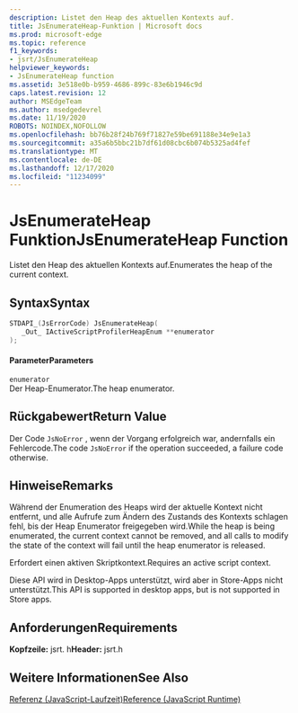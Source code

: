 ```yaml
---
description: Listet den Heap des aktuellen Kontexts auf.
title: JsEnumerateHeap-Funktion | Microsoft docs
ms.prod: microsoft-edge
ms.topic: reference
f1_keywords:
- jsrt/JsEnumerateHeap
helpviewer_keywords:
- JsEnumerateHeap function
ms.assetid: 3e518e0b-b959-4686-899c-83e6b1946c9d
caps.latest.revision: 12
author: MSEdgeTeam
ms.author: msedgedevrel
ms.date: 11/19/2020
ROBOTS: NOINDEX,NOFOLLOW
ms.openlocfilehash: bb76b28f24b769f71827e59be691188e34e9e1a3
ms.sourcegitcommit: a35a6b5bbc21b7df61d08cbc6b074b5325ad4fef
ms.translationtype: MT
ms.contentlocale: de-DE
ms.lasthandoff: 12/17/2020
ms.locfileid: "11234099"
---
```

# <span data-ttu-id="a3867-103">JsEnumerateHeap Funktion</span><span class="sxs-lookup"><span data-stu-id="a3867-103">JsEnumerateHeap Function</span></span>

<span data-ttu-id="a3867-104">Listet den Heap des aktuellen Kontexts auf.</span><span class="sxs-lookup"><span data-stu-id="a3867-104">Enumerates the heap of the current context.</span></span>  
  
## <span data-ttu-id="a3867-105">Syntax</span><span class="sxs-lookup"><span data-stu-id="a3867-105">Syntax</span></span>  
  
```cpp  
STDAPI_(JsErrorCode) JsEnumerateHeap(  
   _Out_ IActiveScriptProfilerHeapEnum **enumerator  
);  
```  
  
#### <span data-ttu-id="a3867-106">Parameter</span><span class="sxs-lookup"><span data-stu-id="a3867-106">Parameters</span></span>  
 `enumerator`  
 <span data-ttu-id="a3867-107">Der Heap-Enumerator.</span><span class="sxs-lookup"><span data-stu-id="a3867-107">The heap enumerator.</span></span>  
  
## <span data-ttu-id="a3867-108">Rückgabewert</span><span class="sxs-lookup"><span data-stu-id="a3867-108">Return Value</span></span>  
 <span data-ttu-id="a3867-109">Der Code `JsNoError` , wenn der Vorgang erfolgreich war, andernfalls ein Fehlercode.</span><span class="sxs-lookup"><span data-stu-id="a3867-109">The code `JsNoError` if the operation succeeded, a failure code otherwise.</span></span>  
  
## <span data-ttu-id="a3867-110">Hinweise</span><span class="sxs-lookup"><span data-stu-id="a3867-110">Remarks</span></span>  
 <span data-ttu-id="a3867-111">Während der Enumeration des Heaps wird der aktuelle Kontext nicht entfernt, und alle Aufrufe zum Ändern des Zustands des Kontexts schlagen fehl, bis der Heap Enumerator freigegeben wird.</span><span class="sxs-lookup"><span data-stu-id="a3867-111">While the heap is being enumerated, the current context cannot be removed, and all calls to modify the state of the context will fail until the heap enumerator is released.</span></span>  
  
 <span data-ttu-id="a3867-112">Erfordert einen aktiven Skriptkontext.</span><span class="sxs-lookup"><span data-stu-id="a3867-112">Requires an active script context.</span></span>  
  
 <span data-ttu-id="a3867-113">Diese API wird in Desktop-Apps unterstützt, wird aber in Store-Apps nicht unterstützt.</span><span class="sxs-lookup"><span data-stu-id="a3867-113">This API is supported in desktop apps, but is not supported in Store apps.</span></span>  
  
## <span data-ttu-id="a3867-114">Anforderungen</span><span class="sxs-lookup"><span data-stu-id="a3867-114">Requirements</span></span>  
 <span data-ttu-id="a3867-115">**Kopfzeile:** jsrt. h</span><span class="sxs-lookup"><span data-stu-id="a3867-115">**Header:** jsrt.h</span></span>  
  
## <span data-ttu-id="a3867-116">Weitere Informationen</span><span class="sxs-lookup"><span data-stu-id="a3867-116">See Also</span></span>  
 [<span data-ttu-id="a3867-117">Referenz (JavaScript-Laufzeit)</span><span class="sxs-lookup"><span data-stu-id="a3867-117">Reference (JavaScript Runtime)</span></span>](../chakra-hosting/reference-javascript-runtime.md)
